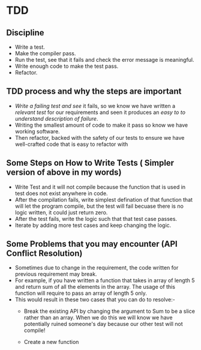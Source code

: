 # TDD

## Discipline
* Write a test.
* Make the compiler pass.
* Run the test, see that it fails and check the error message is meaningful.
* Write enough code to make the test pass.
* Refactor.

## TDD process and why the steps are important
* _Write a failing test and see_ it fails, so we know we have
written a _relevant test_ for our requirements and seen it produces an _easy to 
to understand description of failure_.
*  Writing the smallest amount of code to make it pass so know we have working
software.
* Then refactor, backed with the safety of our tests to ensure 
we have well-crafted code that is easy to refactor with

## Some Steps on How to Write Tests ( Simpler version of above in my words)
* Write Test and it will not compile because the function that 
is used in test does not exist anywhere in code.
* After the compilation fails, write simplest defination of that function 
that will let the program compile, but the test will fail becuase there is no logic
written, it could just return zero.
* After the test fails, write the logic such that that test case passes.
* Iterate by adding more test cases and keep changing the logic. 

## Some Problems that you may encounter (API Conflict Resolution)
* Sometimes due to change in the requirement, the code written for previous requirement may break.
* For example, if you have written a function that takes in array of length 5
and return sum of all the elements in the array. The usage of this function will require
to pass an array of length 5 only.
* This would result in these two cases that you can do to resolve:-
    * Break the existing API by changing the argument to Sum to be a slice rather
 than an array. When we do this we will know we have potentially ruined
 someone's day because our other test will not compile!

    * Create a new function